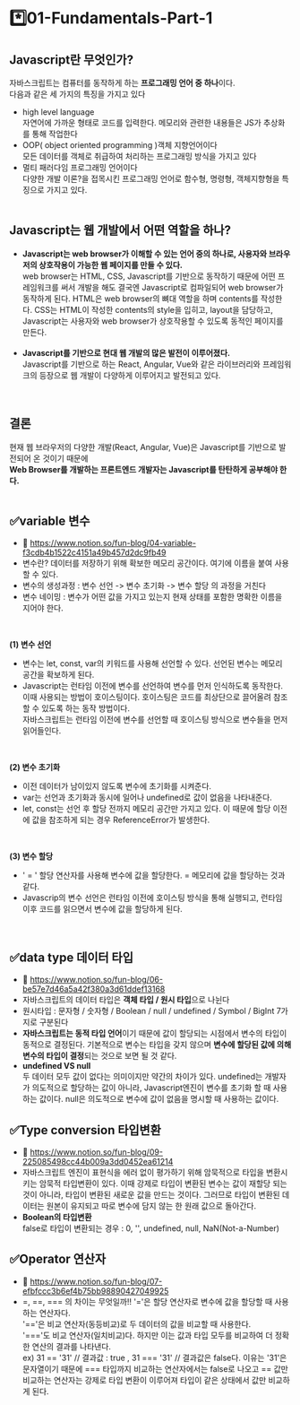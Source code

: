 # *️⃣01-Fundamentals-Part-1
## Javascript란 무엇인가?
자바스크립트는 컴퓨터를 동작하게 하는 <b>프로그래밍 언어 중 하나</b>이다.<br>
다음과 같은 세 가지의 특징을 가지고 있다
- high level language<br>
  자연어에 가까운 형태로 코드를 입력한다. 메모리와 관련한 내용들은 JS가 추상화를 통해 작업한다
- OOP( object oriented programming )객체 지향언어이다<br>
  모든 데이터를 객체로 취급하여 처리하는 프로그래밍 방식을 가지고 있다
- 멀티 패러다임 프로그래밍 언어이다<br>
  다양한 개발 이론?을 접목시킨 프로그래밍 언어로 함수형, 명령형, 객체지향형을 특징으로 가지고 있다.<br>
  <br>
## Javascript는 웹 개발에서 어떤 역할을 하나?
- **Javascript는 web browser가 이해할 수 있는 언어 중의 하나로, 사용자와 브라우저의 상호작용이 가능한 웹 페이지를 만들 수 있다.** <br>
  web browser는 HTML, CSS, Javascript를 기반으로 동작하기 때문에 어떤 프레임워크를 써서 개발을 해도 결국엔 Javascript로 컴파일되어 web browser가 동작하게 된다. HTML은 web browser의 뼈대 역할을 하며 contents를 작성한다. CSS는 HTML이 작성한 contents의 style을 입히고, layout을 담당하고, Javascript는 사용자와 web browser가 상호작용할 수 있도록 동적인 페이지를 만든다. <br>
  <br>
- **Javascript를 기반으로 현대 웹 개발의 많은 발전이 이루어졌다.** <br>
  Javascript를 기반으로 하는 React, Angular, Vue와 같은 라이브러리와 프레임워크의 등장으로 웹 개발이 다양하게 이루어지고 발전되고 있다.
<br>

## 결론
현재 웹 브라우저의 다양한 개발(React, Angular, Vue)은 Javascript를 기반으로 발전되어 온 것이기 때문에<br>
**Web Browser를 개발하는 프론트엔드 개발자는 Javascript를 탄탄하게 공부해야 한다.**
<br>
<br>

## ✅variable 변수
- 📗 https://www.notion.so/fun-blog/04-variable-f3cdb4b1522c4151a49b457d2dc9fb49<br>
- 변수란? 데이터를 저장하기 위해 확보한 메모리 공간이다. 여기에 이름을 붙여 사용할 수 있다.
- 변수의 생성과정 : 변수 선언 -> 변수 초기화 -> 변수 할당 의 과정을 거친다<br>
- 변수 네이밍 : 변수가 어떤 값을 가지고 있는지 현재 상태를 포함한 명확한 이름을 지어야 한다.<br>
<br>

  **(1) 변수 선언** <br>
  - 변수는 let, const, var의 키워드를 사용해 선언할 수 있다. 선언된 변수는 메모리 공간을 확보하게 된다.
  - Javascript는 런타임 이전에 변수를 선언하여 변수를 먼저 인식하도록 동작한다. <br>
    이때 사용되는 방법이 호이스팅이다. 호이스팅은 코드를 최상단으로 끌어올려 참조할 수 있도록 하는 동작 방법이다. <br>
    자바스크립트는 런타임 이전에 변수를 선언할 때 호이스팅 방식으로 변수들을 먼저 읽어들인다.
<br>

  **(2) 변수 초기화** <br>
  - 이전 데이터가 남이있지 않도록 변수에 초기화를 시켜준다.
  - var는 선언과 초기화과 동시에 일어나 undefined로 값이 없음을 나타내준다.
  - let, const는 선언 후 할당 전까지 메모리 공간만 가지고 있다. 이 때문에 할당 이전에 값을 참조하게 되는 경우 ReferenceError가 발생한다.
<br>

  **(3) 변수 할당** <br>
  - ' = ' 할당 연산자를 사용해 변수에 값을 할당한다. = 메모리에 값을 할당하는 것과 같다.
  - Javascrip의 변수 선언은 런타임 이전에 호이스팅 방식을 통해 실행되고, 런타임 이후 코드를 읽으면서 변수에 값을 할당하게 된다.
<br>

## ✅data type 데이터 타입
- 📗 https://www.notion.so/fun-blog/06-be57e7d46a5a42f380a3d61ddef13168
- 자바스크립트의 데이터 타입은 **객체 타입 / 원시 타입**으로 나뉜다
- 원시타입 : 문자형 / 숫자형 / Boolean / null / undefined / Symbol / BigInt 7가지로 구분된다
- **자바스크립트는 동적 타입 언어**이기 때문에 값이 할당되는 시점에서 변수의 타입이 동적으로 결정된다. 기본적으로 변수는 타입을 갖지 않으며 **변수에 할당된 값에 의해 변수의 타입이 결정**되는 것으로 보면 될 것 같다.
- **undefined VS null** <br>
  두 데이터 모두 값이 없다는 의미이지만 약간의 차이가 있다. undefined는 개발자가 의도적으로 할당하는 값이 아니라, Javascript엔진이 변수를 초기화 할 때 사용하는 값이다. null은 의도적으로 변수에 값이 없음을 명시할 때 사용하는 값이다.

## ✅Type conversion 타입변환
- 📗 https://www.notion.so/fun-blog/09-225085498cc44b009a3dd0452ea61214
- 자바스크립트 엔진이 표현식을 에러 없이 평가하기 위해 암묵적으로 타입을 변환시키는 암묵적 타입변환이 있다. 이때 강제로 타입이 변환된 변수는 값이 재할당 되는 것이 아니라, 타입이 변환된 새로운 값을 만드는 것이다. 그러므로 타입이 변환된 데이터는 원본이 유지되고 따로 변수에 담지 않는 한 원래 값으로 돌아간다.
- **Boolean의 타입변환** <br>
  false로 타입이 변환되는 경우 : 0, '', undefined, null, NaN(Not-a-Number)
  
## ✅Operator 연산자
- 📗 https://www.notion.so/fun-blog/07-efbfccc3b6ef4b75bb98890427049925
- =, ==, === 의 차이는 무엇일까!!
  '='은 할당 연산자로 변수에 값을 할당할 때 사용하는 연산자다.<br>
  '=='은 비교 연산자(동등비교)로 두 데이터의 값을 비교할 때 사용한다. <br>
  '==='도 비교 연산자(일치비교)다. 하지만 이는 값과 타입 모두를 비교하여 더 정확한 연산의 결과를 나타낸다.<br>
  ex) 31 == '31' // 결과값 : true , 31 === '31' // 결과값은 false다. 이유는 '31'은 문자열이기 때문에 === 타입까지 비교하는 연산자에서는 false로 나오고 == 값만 비교하는 연산자는 강제로 타입 변환이 이루어져 타입이 같은 상태에서 값만 비교하게 된다. 
  
